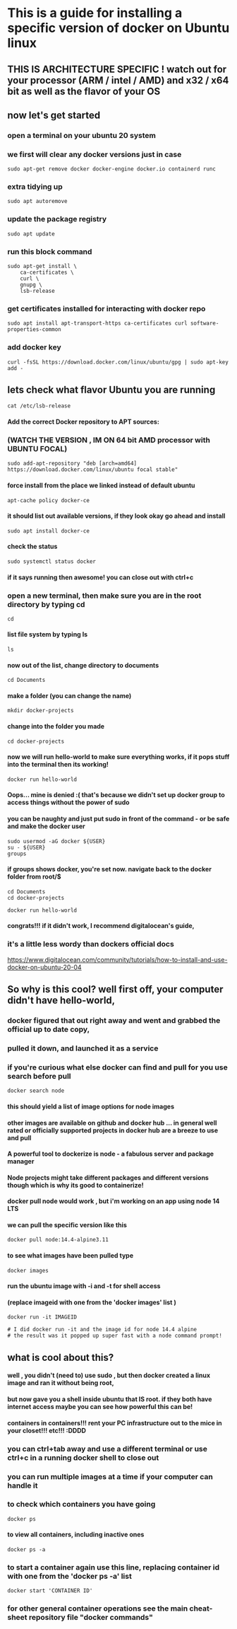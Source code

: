 # This is a guide for installing a specific version of docker on Ubuntu linux

## THIS IS ARCHITECTURE SPECIFIC ! watch out for your processor (ARM / intel / AMD) and x32 / x64 bit as well as the flavor of your OS


## now let's get started
### open a terminal on your ubuntu 20 system
### we first will clear any docker versions just in case
```
sudo apt-get remove docker docker-engine docker.io containerd runc
```
### extra tidying up
```
sudo apt autoremove
```
### update the package registry
```
sudo apt update
```
### run this block command
```
sudo apt-get install \
    ca-certificates \
    curl \
    gnupg \
    lsb-release
```
### get certificates installed for interacting with docker repo
```
sudo apt install apt-transport-https ca-certificates curl software-properties-common
```
### add docker key
```
curl -fsSL https://download.docker.com/linux/ubuntu/gpg | sudo apt-key add -
```
## lets check what flavor Ubuntu you are running
```
cat /etc/lsb-release
```
#### Add the correct Docker repository to APT sources:  
### (WATCH THE VERSION , IM ON 64 bit AMD processor with UBUNTU FOCAL)
```
sudo add-apt-repository "deb [arch=amd64] https://download.docker.com/linux/ubuntu focal stable"
```
#### force install from the place we linked instead of default ubuntu
```
apt-cache policy docker-ce
```
#### it should list out available versions, if they look okay go ahead and install
```
sudo apt install docker-ce
```
#### check the status
```
sudo systemctl status docker
```
#### if it says running then awesome! you can close out with ctrl+c
### open a new terminal, then make sure you are in the root directory by typing cd
```
cd
```
#### list file system by typing ls
```
ls
```
#### now out of the list, change directory to documents
```
cd Documents
```
#### make a folder (you can change the name)
```
mkdir docker-projects 
```
#### change into the folder you made
```
cd docker-projects
```
#### now we will run hello-world to make sure everything works, if it pops stuff into the terminal then its working!
```
docker run hello-world
```
#### Oops... mine is denied :( that's because we didn't set up docker group to access things without the power of sudo
#### you can be naughty and just put sudo in front of the command - or be safe and make the docker user
```
sudo usermod -aG docker ${USER}
su - ${USER}
groups
```
#### if groups shows docker, you're set now. navigate back to the docker folder from root/$
```
cd Documents
cd docker-projects

docker run hello-world
```
#### congrats!!! if it didn't work, I recommend digitalocean's guide, 
### it's a little less wordy than dockers official docs
 https://www.digitalocean.com/community/tutorials/how-to-install-and-use-docker-on-ubuntu-20-04

## So why is this cool? well first off, your computer didn't have hello-world, 
### docker figured that out right away and went and grabbed the official up to date copy, 
### pulled it down, and launched it as a service
### if you're curious what else docker can find and pull for you use search before pull
```
docker search node
```
#### this should yield a list of image options for node images
#### other images are available on github and docker hub ... in general well rated or officially supported projects in docker hub are a breeze to use and pull
#### A powerful tool to dockerize is node - a fabulous server and package manager
#### Node projects might take different packages and different versions though which is why its good to containerize!
#### docker pull node would work , but i'm working on an app using node 14 LTS

#### we can pull the specific version like this
```
docker pull node:14.4-alpine3.11
```
#### to see what images have been pulled type 
```
docker images
```
#### run the ubuntu image with -i and -t for shell access
#### (replace imageid with one from the 'docker images' list )
```
docker run -it IMAGEID

# I did docker run -it and the image id for node 14.4 alpine
# the result was it popped up super fast with a node command prompt!
```
## what is cool about this? 
#### well , you didn't (need to) use sudo , but then docker created a linux image and ran it without being root, 
#### but now gave you a shell inside ubuntu that IS root. if they both have internet access maybe you can see how powerful this can be! 
#### containers in containers!!! rent your PC infrastructure out to the mice in your closet!!! etc!!! :DDDD
### you can ctrl+tab away and use a different terminal or use ctrl+c in a running docker shell to close out
### you can run multiple images at a time if your computer can handle it
### to check which containers you have going 
```
docker ps
```
#### to view all containers, including inactive ones
```
docker ps -a
```
### to start a container again use this line, replacing container id with one from the 'docker ps -a' list
```
docker start 'CONTAINER ID'
```
### for other general container operations see the main cheat-sheet repository file "docker commands"
